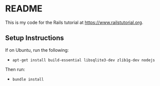 # README

This is my code for the Rails tutorial at https://www.railstutorial.org.

## Setup Instructions

If on Ubuntu, run the following:
* `apt-get install build-essential libsqlite3-dev zlib1g-dev nodejs`

Then run:
* `bundle install`


